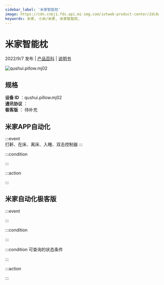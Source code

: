 ```yaml
---
sidebar_label: '米家智能枕'
image: https://cdn.cnbj1.fds.api.mi-img.com/iotweb-product-center/2dc8a97966a1ee7f8717769cb8402a50_1653379818590.png?GalaxyAccessKeyId=AKVGLQWBOVIRQ3XLEW&Expires=9223372036854775807&Signature=fUZrxTRWj3LPylSg4LRMKkFhmcA=
keywords: 米家, 小米/米家, 米家智能枕, 
---
```

# 米家智能枕

2022/9/7 发布 | [产品百科](https://home.mi.com/webapp/content/baike/product/index.html?model=qushui.pillow.mj02/) | [说明书](https://home.mi.com/views/introduction.html?model=qushui.pillow.mj02&region=cn)

![qushui.pillow.mj02](https://cdn.cnbj1.fds.api.mi-img.com/iotweb-product-center/2dc8a97966a1ee7f8717769cb8402a50_1653379818590.png?GalaxyAccessKeyId=AKVGLQWBOVIRQ3XLEW&Expires=9223372036854775807&Signature=fUZrxTRWj3LPylSg4LRMKkFhmcA=)

## 规格  
> 
**设备 ID** ：qushui.pillow.mj02  
**通讯协议** ：  
**极客版**  ： 待补充 


## 米家APP自动化  

:::event  
打鼾、在床、离床、入睡、双击控制器
:::

:::condition  

:::

:::action   

:::

## 米家自动化极客版  

:::event  

:::

:::condition  

:::

:::condition 可查询的状态条件  

:::

:::action  

:::

        
